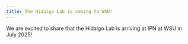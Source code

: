 ```yaml
---
title: The Hidalgo Lab is coming to WSU!
---
```


We are excited to share that the Hidalgo Lab is arriving at IPN at WSU in July 2025! 
